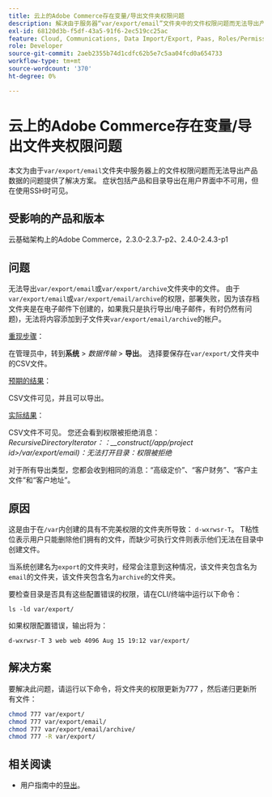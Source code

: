 ```yaml
---
title: 云上的Adobe Commerce存在变量/导出文件夹权限问题
description: 解决由于服务器“var/export/email”文件夹中的文件权限问题而无法导出产品数据的问题，本文提供了解决方案。 症状包括产品和目录导出在用户界面中不可用，但在使用SSH时可见。
exl-id: 68120d3b-f5df-43a5-91f6-2ec519cc25ac
feature: Cloud, Communications, Data Import/Export, Paas, Roles/Permissions
role: Developer
source-git-commit: 2aeb2355b74d1cdfc62b5e7c5aa04fcd0a654733
workflow-type: tm+mt
source-wordcount: '370'
ht-degree: 0%

---
```


# 云上的Adobe Commerce存在变量/导出文件夹权限问题

本文为由于`var/export/email`文件夹中服务器上的文件权限问题而无法导出产品数据的问题提供了解决方案。 症状包括产品和目录导出在用户界面中不可用，但在使用SSH时可见。

## 受影响的产品和版本

云基础架构上的Adobe Commerce，2.3.0-2.3.7-p2、2.4.0-2.4.3-p1

## 问题

无法导出`var/export/email`或`var/export/archive`文件夹中的文件。
由于`var/export/email`或`var/export/email/archive`的权限，部署失败，因为该存档文件夹是在电子邮件下创建的，如果我只是执行导出/电子邮件，有时仍然有问题)，无法将内容添加到子文件夹`var/export/email/archive`的帐户。

<u>重现步骤</u>：

在管理员中，转到&#x200B;**系统** > *数据传输* > **导出**。
选择要保存在`var/export/`文件夹中的CSV文件。

<u>预期的结果</u>：

CSV文件可见，并且可以导出。

<u>实际结果</u>：

CSV文件不可见。 您还会看到权限被拒绝消息： *RecursiveDirectoryIterator：：__construct(/app/project id>/var/export/email)：无法打开目录：权限被拒绝*

对于所有导出类型，您都会收到相同的消息：“高级定价”、“客户财务”、“客户主文件”和“客户地址”。

## 原因

这是由于在`/var`内创建的具有不完美权限的文件夹所导致： `d-wxrwsr-T`。 T粘性位表示用户只能删除他们拥有的文件，而缺少可执行文件则表示他们无法在目录中创建文件。

当系统创建名为`export`的文件夹时，经常会注意到这种情况，该文件夹包含名为`email`的文件夹，该文件夹包含名为`archive`的文件夹。

要检查目录是否具有这些配置错误的权限，请在CLI/终端中运行以下命令：

`ls -ld var/export/`

如果权限配置错误，输出将为：

`d-wxrwsr-T 3 web web 4096 Aug 15 19:12 var/export/`


## 解决方案

要解决此问题，请运行以下命令，将文件夹的权限更新为777 ，然后递归更新所有文件：

```bash
chmod 777 var/export/
chmod 777 var/export/email/
chmod 777 var/export/email/archive/
chmod 777 -R var/export/
```

## 相关阅读

* 用户指南中的[导出](https://experienceleague.adobe.com/en/docs/commerce-admin/systems/data-transfer/data-export)。
